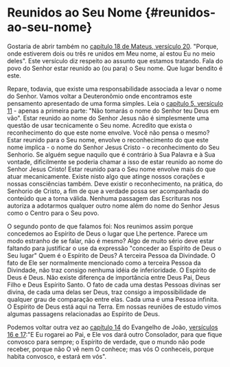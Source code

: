 # Reunidos ao Seu Nome {#reunidos-ao-seu-nome}

Gostaria de abrir também no [capítulo 18 de Mateus, versículo 20](http://bibliaonline.com.br/acf/mt/18/20). &quot;Porque, onde estiverem dois ou três re unidos em Meu nome, aí estou Eu no meio deles&quot;. Este versículo diz respeito ao assunto que estamos tratando. Fala do povo do Senhor estar reunido ao (ou para) o Seu nome. Que lugar bendito é este.

Repare, todavia, que existe uma responsabilidade associada a levar o nome do Senhor. Vamos voltar a Deuteronômio onde encontramos este pensamento apresentado de uma forma simples. Leia o [capítulo 5, versículo 11](http://bibliaonline.com.br/acf/dt/5/11) - apenas a primeira parte: &quot;Não tomarás o nome do Senhor teu Deus em vão&quot;. Estar reunido ao nome do Senhor Jesus não é simplesmente uma questão de usar tecnicamente o Seu nome. Acredito que exista o reconhecimento do que este nome envolve. Você não pensa o mesmo? Estar reunido para o Seu nome, envolve o reconhecimento do que este nome implica - o nome do Senhor Jesus Cristo - o reconhecimento do Seu Senhorio. Se alguém segue naquilo que é contrário à Sua Palavra e à Sua vontade, dificilmente se poderia chamar a isso de estar reunido ao nome do Senhor Jesus Cristo! Estar reunido para o Seu nome envolve mais do que atuar mecanicamente. Existe nisto algo que atinge nossos corações e nossas consciências também. Deve existir o reconhecimento, na prática, do Senhorio de Cristo, a fim de que a verdade possa ser acompanhada do conteúdo que a torna válida. Nenhuma passagem das Escrituras nos autoriza a adotarmos qualquer outro nome além do nome do Senhor Jesus como o Centro para o Seu povo.

O segundo ponto de que falamos foi: Nos reunimos assim porque concedemos ao Espírito de Deus o lugar que Lhe pertence. Parece um modo estranho de se falar, não é mesmo? Algo de muito sério deve estar faltando para justificar o use da expressão &quot;conceder ao Espírito de Deus o Seu lugar&quot; Quem é o Espírito de Deus? A terceira Pessoa da Divindade. O fato de Ele ser normalmente mencionado como a terceira Pessoa da Divindade, não traz consigo nenhuma idéia de inferioridade. O Espírito de Deus é Deus. Não existe diferença de importância entre Deus Pai, Deus Filho e Deus Espírito Santo. O fato de cada uma destas Pessoas divinas ser divina, de cada uma delas ser Deus, traz consigo a impossibilidade de qualquer grau de comparação entre elas. Cada uma é uma Pessoa infinita. O Espírito de Deus está aqui na Terra. Em nossas reuniões de estudo vimos algumas passagens relacionadas ao Espírito de Deus.

Podemos voltar outra vez ao [capítulo 14](http://bibliaonline.com.br/acf/jo/14) do Evangelho de João, [versículos 16 e 17](http://bibliaonline.com.br/acf/jo/14/16,17):&quot;E Eu rogarei ao Pai, e Ele vos dará outro Consolador, para que fique convosco para sempre; o Espírito de verdade, que o mundo não pode receber, porque não O vê nem O conhece; mas vós O conheceis, porque habita convosco, e estará em vós&quot;.